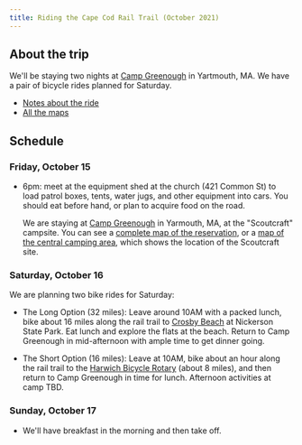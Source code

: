 ```yaml
---
title: Riding the Cape Cod Rail Trail (October 2021)
---
```


## About the trip

We'll be staying two nights at [Camp Greenough] in Yartmouth, MA. We
have a pair of bicycle rides planned for Saturday.

- [Notes about the ride](cycling.md)
- [All the maps](maps/)

##  Schedule

### Friday, October 15

- 6pm: meet at the equipment shed at the church (421 Common St) to
  load patrol boxes, tents, water jugs, and other equipment into cars.
  You should eat before hand, or plan to acquire food on the road.

  We are staying at [Camp Greenough][] in Yarmouth, MA, at the
  "Scoutcraft" campsite. You can see a [complete map of the
  reservation](maps/Camp_Map_BW.pdf), or a [map of the central
  camping area](maps/Camp_Map_central.pdf), which shows the location
  of the Scoutcraft site.

### Saturday, October 16

We are planning two bike rides for Saturday:

- The Long Option (32 miles): Leave around 10AM with a packed lunch,
  bike about 16 miles along the rail trail to [Crosby Beach][] at
  Nickerson State Park. Eat lunch and explore the flats at the beach.
  Return to Camp Greenough in mid-afternoon with ample time to get
  dinner going.

- The Short Option (16 miles): Leave at 10AM, bike about an hour along
  the rail trail to the [Harwich Bicycle Rotary][] (about 8 miles),
  and then return to Camp Greenough in time for lunch. Afternoon
  activities at camp TBD.

[crosby beach]: https://goo.gl/maps/RET6nFoC1XGctJCr9
[harwich bicycle rotary]: https://goo.gl/maps/wgTLAKdmiqbZi6Aj7

### Sunday, October 17

- We'll have breakfast in the morning and then take off.

[camp greenough]: https://goo.gl/maps/igeb3gth5feBw3hG9
